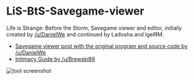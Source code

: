 # LiS-BtS-Savegame-viewer
Life is Strange: Before the Storm, Savegame viewer and editor, initially created by [/u/DanielWe](https://www.reddit.com/user/DanielWe/) and continued by Ladosha and IgelRM.

* [Savegame viewer post with the original program and source code by /u/DanielWe](https://www.reddit.com/r/lifeisstrange/comments/77vvue/bts_e2_tool_to_view_the_contentstates_of_a_bts/)
* [Intimacy Guide by /u/Brewski89](https://www.reddit.com/r/lifeisstrange/comments/79sohc/bts_e2intimacy_guide/)

![tool screenshot](https://i.imgur.com/evWpRAZ.png)
